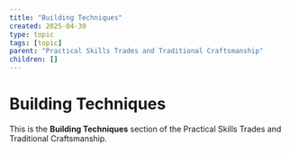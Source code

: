 ```yaml
---
title: "Building Techniques"
created: 2025-04-30
type: topic
tags: [topic]
parent: "Practical Skills Trades and Traditional Craftsmanship"
children: []
---
```


# Building Techniques

This is the **Building Techniques** section of the Practical Skills Trades and Traditional Craftsmanship.
